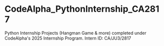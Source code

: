# CodeAlpha_PythonInternship_CA2817
Python Internship Projects (Hangman Game &amp; more) completed under CodeAlpha's 2025 Internship Program. Intern ID: CA/JU3/2817
